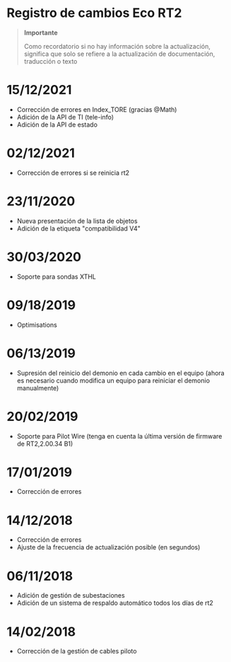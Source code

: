 # Registro de cambios Eco RT2

>**Importante**
>
>Como recordatorio si no hay información sobre la actualización, significa que solo se refiere a la actualización de documentación, traducción o texto

# 15/12/2021

- Corrección de errores en Index_TORE (gracias @Math)
- Adición de la API de TI (tele-info)
- Adición de la API de estado

# 02/12/2021

- Corrección de errores si se reinicia rt2

# 23/11/2020

- Nueva presentación de la lista de objetos
- Adición de la etiqueta "compatibilidad V4"

# 30/03/2020

- Soporte para sondas XTHL

# 09/18/2019

- Optimisations

# 06/13/2019

- Supresión del reinicio del demonio en cada cambio en el equipo (ahora es necesario cuando modifica un equipo para reiniciar el demonio manualmente)

# 20/02/2019

- Soporte para Pilot Wire (tenga en cuenta la última versión de firmware de RT2,2.00.34 B1)

# 17/01/2019

- Corrección de errores

# 14/12/2018

- Corrección de errores
- Ajuste de la frecuencia de actualización posible (en segundos)

# 06/11/2018

- Adición de gestión de subestaciones
- Adición de un sistema de respaldo automático todos los días de rt2

# 14/02/2018

- Corrección de la gestión de cables piloto
